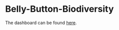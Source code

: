 # Belly-Button-Biodiversity
The dashboard can be found [here](https://jk-bellybutton-biodiversity.herokuapp.com/).


